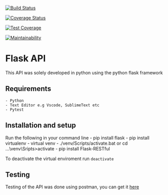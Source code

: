 <!-- Travis CI readMe badge -->
[![Build Status](https://travis-ci.org/joshtrigger/flask-api.svg?branch=develop)](https://travis-ci.org/joshtrigger/flask-api) 

<!-- Coveralls readMe badge -->
[![Coverage Status](https://coveralls.io/repos/github/joshtrigger/flask-api/badge.svg?branch=develop)](https://coveralls.io/github/joshtrigger/flask-api?branch=develop)

<!-- Code Climate readMe badge -->
[![Test Coverage](https://api.codeclimate.com/v1/badges/10e4a57f3b541a2c4da6/test_coverage)](https://codeclimate.com/github/joshtrigger/flask-api/test_coverage)

<!-- Code climate maintainability -->
[![Maintainability](https://api.codeclimate.com/v1/badges/10e4a57f3b541a2c4da6/maintainability)](https://codeclimate.com/github/joshtrigger/flask-api/maintainability)

# Flask API
This API was solely developed in python using the python flask framework
## Requirements
    - Python
    - Text Editor e.g Vscode, SublimeText etc
    - Pytest
    
## Installation and setup
Run the following in your command line
    - pip install flask
    - pip install virtualenv
    - virtual venv
    - ./venv/Scripts/activate.bat or cd ...\venv\Sripts>activate 
    - pip install Flask-RESTful

To deactivate the virtual enviroment run `deactivate`

## Testing
Testing of the API was done using postman, you can get it [here](https://www.getpostman.com/) 

